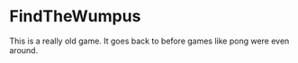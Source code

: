 # FindTheWumpus
This is a really old game. It goes back to before games like pong were even around.
